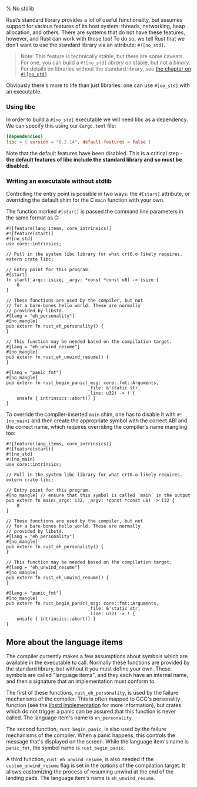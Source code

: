 % No stdlib

Rust’s standard library provides a lot of useful functionality, but assumes
support for various features of its host system: threads, networking, heap
allocation, and others. There are systems that do not have these features,
however, and Rust can work with those too! To do so, we tell Rust that we
don’t want to use the standard library via an attribute: `#![no_std]`.

> Note: This feature is technically stable, but there are some caveats. For
> one, you can build a `#![no_std]` _library_ on stable, but not a _binary_.
> For details on libraries without the standard library, see [the chapter on
> `#![no_std]`](using-rust-without-the-standard-library.html)

Obviously there's more to life than just libraries: one can use
`#[no_std]` with an executable.

### Using libc

In order to build a `#[no_std]` executable we will need libc as a dependency. We can specify
this using our `Cargo.toml` file:

```toml
[dependencies]
libc = { version = "0.2.14", default-features = false }
```

Note that the default features have been disabled. This is a critical step -
**the default features of libc include the standard library and so must be
disabled.**

### Writing an executable without stdlib

Controlling the entry point is possible in two ways: the `#[start]` attribute,
or overriding the default shim for the C `main` function with your own.

The function marked `#[start]` is passed the command line parameters
in the same format as C:

```rust,ignore
#![feature(lang_items, core_intrinsics)]
#![feature(start)]
#![no_std]
use core::intrinsics;

// Pull in the system libc library for what crt0.o likely requires.
extern crate libc;

// Entry point for this program.
#[start]
fn start(_argc: isize, _argv: *const *const u8) -> isize {
    0
}

// These functions are used by the compiler, but not
// for a bare-bones hello world. These are normally
// provided by libstd.
#[lang = "eh_personality"]
#[no_mangle]
pub extern fn rust_eh_personality() {
}

// This function may be needed based on the compilation target.
#[lang = "eh_unwind_resume"]
#[no_mangle]
pub extern fn rust_eh_unwind_resume() {
}

#[lang = "panic_fmt"]
#[no_mangle]
pub extern fn rust_begin_panic(_msg: core::fmt::Arguments,
                               _file: &'static str,
                               _line: u32) -> ! {
    unsafe { intrinsics::abort() }
}
```

To override the compiler-inserted `main` shim, one has to disable it
with `#![no_main]` and then create the appropriate symbol with the
correct ABI and the correct name, which requires overriding the
compiler's name mangling too:

```rust,ignore
#![feature(lang_items, core_intrinsics)]
#![feature(start)]
#![no_std]
#![no_main]
use core::intrinsics;

// Pull in the system libc library for what crt0.o likely requires.
extern crate libc;

// Entry point for this program.
#[no_mangle] // ensure that this symbol is called `main` in the output
pub extern fn main(_argc: i32, _argv: *const *const u8) -> i32 {
    0
}

// These functions are used by the compiler, but not
// for a bare-bones hello world. These are normally
// provided by libstd.
#[lang = "eh_personality"]
#[no_mangle]
pub extern fn rust_eh_personality() {
}

// This function may be needed based on the compilation target.
#[lang = "eh_unwind_resume"]
#[no_mangle]
pub extern fn rust_eh_unwind_resume() {
}

#[lang = "panic_fmt"]
#[no_mangle]
pub extern fn rust_begin_panic(_msg: core::fmt::Arguments,
                               _file: &'static str,
                               _line: u32) -> ! {
    unsafe { intrinsics::abort() }
}
```

## More about the language items

The compiler currently makes a few assumptions about symbols which are
available in the executable to call. Normally these functions are provided by
the standard library, but without it you must define your own. These symbols
are called "language items", and they each have an internal name, and then a
signature that an implementation must conform to.

The first of these functions, `rust_eh_personality`, is used by the failure
mechanisms of the compiler. This is often mapped to GCC's personality function
(see the [libstd implementation][unwind] for more information), but crates
which do not trigger a panic can be assured that this function is never
called. The language item's name is `eh_personality`.

[unwind]: https://github.com/rust-lang/rust/blob/master/src/libpanic_unwind/gcc.rs

The second function, `rust_begin_panic`, is also used by the failure mechanisms of the
compiler. When a panic happens, this controls the message that's displayed on
the screen. While the language item's name is `panic_fmt`, the symbol name is
`rust_begin_panic`.

A third function, `rust_eh_unwind_resume`, is also needed if the `custom_unwind_resume`
flag is set in the options of the compilation target. It allows customizing the
process of resuming unwind at the end of the landing pads. The language item's name
is `eh_unwind_resume`.
